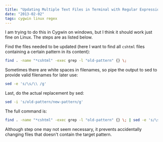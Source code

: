 ```yaml
---
title: "Updating Multiple Text Files in Terminal with Regular Expression"
date: "2013-02-02"
tags: cygwin linux regex
---
```


I am trying to do this in Cygwin on windows, but I think it should work just
fine on Linux. The steps are as listed below.

Find the files needed to be updated (here I want to find all `cshtml` files
containing a certain pattern in its content):

```bash
find . -name "*cshtml" -exec grep -l "old-pattern" {} \;
```

Sometimes there are white spaces in filenames, so pipe the output to sed to
provide valid filenames for later use:

```bash
sed -e 's/\s/\\ /g'
```

Last, do the actual replacement by sed:

```bash
sed -i 's/old-pattern/new-pattern/g'
```

The full command is:

```bash
find . -name "*cshtml" -exec grep -l "old-pattern" {} \; | sed -e 's/\s/\\ /g' | sed -i 's/old-pattern/new-pattern/g'
```

Although step one may not seem necessary, it prevents accidentally changing
files that doesn't contain the target pattern.
